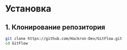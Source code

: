 # Установка

## 1. Клонирование репозитория
```sh
git clone https://github.com/Hackron-Dev/GitFlow.git
cd GitFlow
